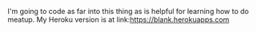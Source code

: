 I'm going to code as far into this thing as is helpful for learning how to do meatup. My Heroku version is at link:https://blank.herokuapps.com